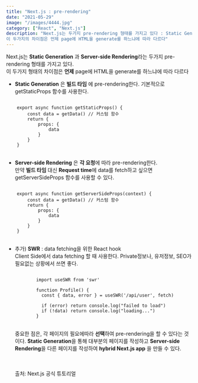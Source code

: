 ```yaml
---
title: "Next.js : pre-rendering"
date: "2021-05-29"
image: "/images/4444.jpg"
category: ["React", "Next.js"]
description: "Next.js는 두가지 pre-rendering 형태를 가지고 있다 : Static Generation 과 Server-side Rendering.
이 두가지의 차이점은 언제 page에 HTML을 generate를 하느냐에 따라 다르다"
---
```


Next.js는 **Static Generation** 과 **Server-side Rendering**라는 두가지 pre-rendering 형태를 가지고 있다.  
이 두가지 형태의 차이점은 **언제** page에 HTML을 generate를 하느냐에 따라 다르다

- **Static Generation** 은 **빌드 타임** 에 pre-rendering한다. 기본적으로 getStaticProps 함수를 사용한다.
<pre>
<code>
    export async function getStaticProps() {
        const data = getData() // 커스텀 함수
        return {
            props: {
                data
            }
        }
    }
</code>
</pre>

- **Server-side Rendering** 은 **각 요청**에 따라 pre-rendering한다.  
만약 **빌드 타임** 대신 **Request time**에 data를 fetch하고 싶으면 getServerSideProps 함수를 사용할 수 있다.
<pre>
<code>
    export async function getServerSideProps(context) {
        const data = getData() // 커스텀 함수
        return {
            props: {
                data
            }
        }
    }
</code>
</pre>

- 추가) **SWR** : data fetching을 위한 React hook  
  Client Side에서 data fetching 할 때 사용한다. Private정보나, 유저정보, SEO가 필요없는 상황에서 쓰면 좋다.
  <pre>
  <code>
          import useSWR from 'swr'
  
          function Profile() {
            const { data, error } = useSWR('/api/user', fetch)
  
            if (error) return console.log("failed to load")
            if (!data) return console.log("loading...")
          }
  </code>  
  </pre>

  중요한 점은, 각 페이지의 필요에따라 **선택**하여 pre-rendering을 할 수 있다는 것이다. **Static Generation**을 통해 대부분의 페이지를 작성하고 **Server-side Rendering**을 다른 페이지를 작성하여 **hybrid Next.js app** 을 만들 수 있다.
  <br><br><br>

  출처: Next.js 공식 튜토리얼
